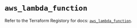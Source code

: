 # `aws_lambda_function`

Refer to the Terraform Registory for docs: [`aws_lambda_function`](https://registry.terraform.io/providers/hashicorp/aws/4.66.0/docs/resources/lambda_function).
